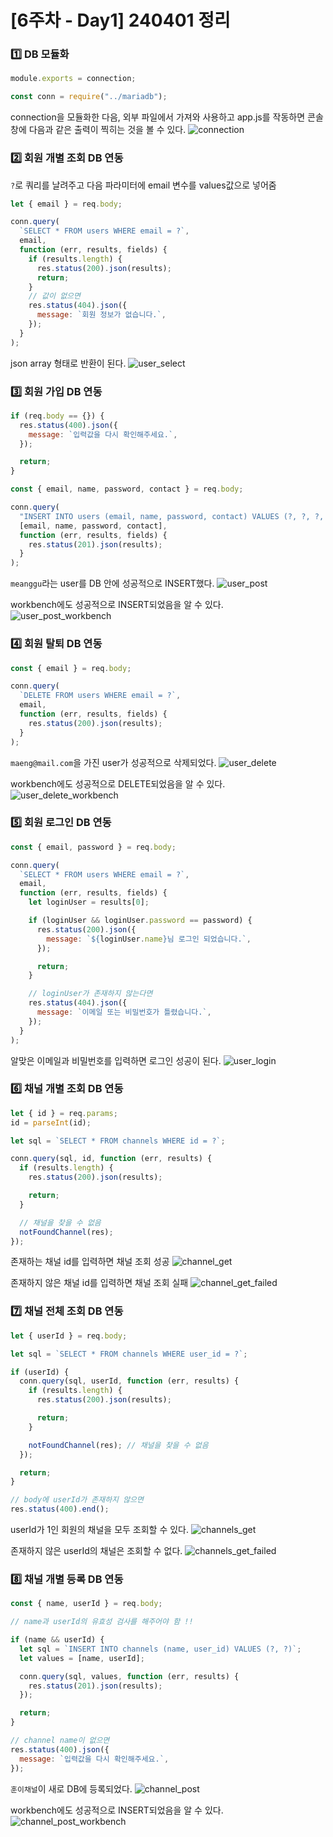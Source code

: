 # [6주차 - Day1] 240401 정리

### 1️⃣ DB 모듈화

```javascript
module.exports = connection;
```

```javascript
const conn = require("../mariadb");
```

connection을 모듈화한 다음, 외부 파일에서 가져와 사용하고 app.js를 작동하면 콘솔창에 다음과 같은 출력이 찍히는 것을 볼 수 있다.
![connection](../img/6주차_img/6-1-1.png)

### 2️⃣ 회원 개별 조회 DB 연동

`?`로 쿼리를 날려주고 다음 파라미터에 email 변수를 values값으로 넣어줌

```javascript
let { email } = req.body;

conn.query(
  `SELECT * FROM users WHERE email = ?`,
  email,
  function (err, results, fields) {
    if (results.length) {
      res.status(200).json(results);
      return;
    }
    // 값이 없으면
    res.status(404).json({
      message: `회원 정보가 없습니다.`,
    });
  }
);
```

json array 형태로 반환이 된다.
![user_select](../img/6주차_img/6-1-2.png)

### 3️⃣ 회원 가입 DB 연동

```javascript
if (req.body == {}) {
  res.status(400).json({
    message: `입력값을 다시 확인해주세요.`,
  });

  return;
}

const { email, name, password, contact } = req.body;

conn.query(
  "INSERT INTO users (email, name, password, contact) VALUES (?, ?, ?, ?)",
  [email, name, password, contact],
  function (err, results, fields) {
    res.status(201).json(results);
  }
);
```

`meanggu`라는 user를 DB 안에 성공적으로 INSERT했다.
![user_post](../img/6주차_img/6-1-3.png)

workbench에도 성공적으로 INSERT되었음을 알 수 있다.
![user_post_workbench](../img/6주차_img/6-1-4.png)

### 4️⃣ 회원 탈퇴 DB 연동

```javascript
const { email } = req.body;

conn.query(
  `DELETE FROM users WHERE email = ?`,
  email,
  function (err, results, fields) {
    res.status(200).json(results);
  }
);
```

`maeng@mail.com`을 가진 user가 성공적으로 삭제되었다.
![user_delete](../img/6주차_img/6-1-5.png)

workbench에도 성공적으로 DELETE되었음을 알 수 있다.
![user_delete_workbench](../img/6주차_img/6-1-6.png)

### 5️⃣ 회원 로그인 DB 연동

```javascript
const { email, password } = req.body;

conn.query(
  `SELECT * FROM users WHERE email = ?`,
  email,
  function (err, results, fields) {
    let loginUser = results[0];

    if (loginUser && loginUser.password == password) {
      res.status(200).json({
        message: `${loginUser.name}님 로그인 되었습니다.`,
      });

      return;
    }

    // loginUser가 존재하지 않는다면
    res.status(404).json({
      message: `이메일 또는 비밀번호가 틀렸습니다.`,
    });
  }
);
```

알맞은 이메일과 비밀번호를 입력하면 로그인 성공이 된다.
![user_login](../img/6주차_img/6-1-7.png)

### 6️⃣ 채널 개별 조회 DB 연동

```javascript
let { id } = req.params;
id = parseInt(id);

let sql = `SELECT * FROM channels WHERE id = ?`;

conn.query(sql, id, function (err, results) {
  if (results.length) {
    res.status(200).json(results);

    return;
  }

  // 채널을 찾을 수 없음
  notFoundChannel(res);
});
```

존재하는 채널 id를 입력하면 채널 조회 성공
![channel_get](../img/6주차_img/6-1-8.png)

존재하지 않은 채널 id를 입력하면 채널 조회 실패
![channel_get_failed](../img/6주차_img/6-1-9.png)

### 7️⃣ 채널 전체 조회 DB 연동

```javascript
let { userId } = req.body;

let sql = `SELECT * FROM channels WHERE user_id = ?`;

if (userId) {
  conn.query(sql, userId, function (err, results) {
    if (results.length) {
      res.status(200).json(results);

      return;
    }

    notFoundChannel(res); // 채널을 찾을 수 없음
  });

  return;
}

// body에 userId가 존재하지 않으면
res.status(400).end();
```

userId가 1인 회원의 채널을 모두 조회할 수 있다.
![channels_get](../img/6주차_img/6-1-10.png)

존재하지 않은 userId의 채널은 조회할 수 없다.
![channels_get_failed](../img/6주차_img/6-1-11.png)

### 8️⃣ 채널 개별 등록 DB 연동

```javascript
const { name, userId } = req.body;

// name과 userId의 유효성 검사를 해주어야 함 !!

if (name && userId) {
  let sql = `INSERT INTO channels (name, user_id) VALUES (?, ?)`;
  let values = [name, userId];

  conn.query(sql, values, function (err, results) {
    res.status(201).json(results);
  });

  return;
}

// channel name이 없으면
res.status(400).json({
  message: `입력값을 다시 확인해주세요.`,
});
```

`훈이채널`이 새로 DB에 등록되었다.
![channel_post](../img/6주차_img/6-1-12.png)

workbench에도 성공적으로 INSERT되었음을 알 수 있다.
![channel_post_workbench](../img/6주차_img/6-1-13.png)
